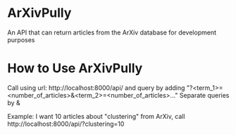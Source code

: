 # ArXivPully
An API that can return articles from the ArXiv database for development purposes

# How to Use ArXivPully
Call using url: http://localhost:8000/api/ and query by adding "?<term_1>=<number_of_articles>&<term_2>=<number_of_articles>..."
Separate queries by &


Example: I want 10 articles about "clustering" from ArXiv, call http://localhost:8000/api/?clustering=10 
